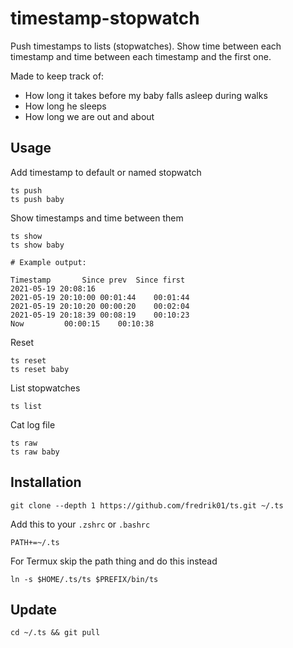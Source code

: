 # timestamp-stopwatch

Push timestamps to lists (stopwatches). Show time between each timestamp and time between each timestamp and the first one.

Made to keep track of:
- How long it takes before my baby falls asleep during walks
- How long he sleeps
- How long we are out and about

## Usage

Add timestamp to default or named stopwatch

	ts push
	ts push baby

Show timestamps and time between them

	ts show
	ts show baby

	# Example output:

	Timestamp		Since prev	Since first
	2021-05-19 20:08:16		
	2021-05-19 20:10:00	00:01:44	00:01:44
	2021-05-19 20:10:20	00:00:20	00:02:04
	2021-05-19 20:18:39	00:08:19	00:10:23
	Now			00:00:15	00:10:38

Reset

	ts reset
	ts reset baby

List stopwatches

	ts list

Cat log file

	ts raw
	ts raw baby

## Installation

	git clone --depth 1 https://github.com/fredrik01/ts.git ~/.ts

Add this to your `.zshrc` or `.bashrc`

	PATH+=~/.ts

For Termux skip the path thing and do this instead

	ln -s $HOME/.ts/ts $PREFIX/bin/ts

## Update

	cd ~/.ts && git pull
